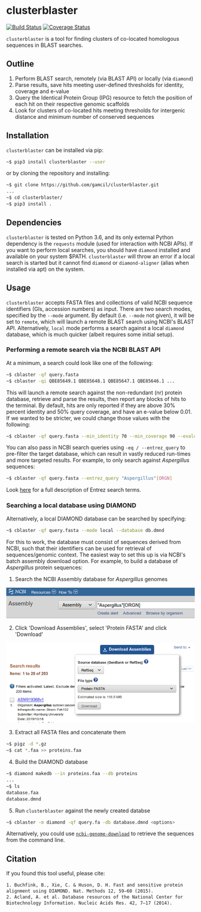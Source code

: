 # clusterblaster
[![Build Status](https://travis-ci.org/gamcil/clusterblaster.svg?branch=master)](https://travis-ci.org/gamcil/clusterblaster)
[![Coverage Status](https://coveralls.io/repos/github/gamcil/clusterblaster/badge.svg?branch=master)](https://coveralls.io/github/gamcil/clusterblaster?branch=master)

`clusterblaster` is a tool for finding clusters of co-located homologous sequences
in BLAST searches.

## Outline
1. Perform BLAST search, remotely (via BLAST API) or locally (via `diamond`)
2. Parse results, save hits meeting user-defined thresholds for identity, coverage and
   e-value
3. Query the Identical Protein Group (IPG) resource to fetch the position of each hit on
   their respective genomic scaffolds
4. Look for clusters of co-located hits meeting thresholds for intergenic distance and
   minimum number of conserved sequences

## Installation
`clusterblaster` can be installed via pip:

```bash
~$ pip3 install clusterblaster --user
```

or by cloning the repository and installing:

```bash
~$ git clone https://github.com/gamcil/clusterblaster.git
...
~$ cd clusterblaster/
~$ pip3 install .
```

## Dependencies
`clusterblaster` is tested on Python 3.6, and its only external Python dependency is
the `requests` module (used for interaction with NCBI APIs).
If you want to perform local searches, you should have `diamond` installed and available
on your system $PATH.
`clusterblaster` will throw an error if a local search is started but it cannot find
`diamond` or `diamond-aligner` (alias when installed via apt) on the system.

## Usage
`clusterblaster` accepts FASTA files and collections of valid NCBI sequence identifiers
(GIs, accession numbers) as input.
There are two search modes, specified by the `--mode` argument.
By default (i.e. `--mode` not given), it will be set to `remote`, which will launch a
remote BLAST search using NCBI's BLAST API.
Alternatively, `local` mode performs a search against a local `diamond` database, which
is much quicker (albeit requires some initial setup).

### Performing a remote search via the NCBI BLAST API
At a minimum, a search could look like one of the following:

```bash
~$ cblaster -qf query.fasta 
~$ cblaster -qi QBE85649.1 QBE85648.1 QBE85647.1 QBE85646.1 ...
```

This will launch a remote search against the non-redundant (nr) protein database,
retrieve and parse the results, then report any blocks of hits to the terminal.
By default, hits are only reported if they are above 30% percent identity and 50% query
coverage, and have an e-value below 0.01.
If we wanted to be stricter, we could change those values with the following:

```bash
~$ cblaster -qf query.fasta --min_identity 70 --min_coverage 90 --evalue 0.001
```

You can also pass in NCBI search queries using `-eq / --entrez_query` to pre-filter
the target database, which can result in vastly reduced run-times and more
targeted results. For example, to only search against *Aspergillus* sequences:

```bash
~$ cblaster -qf query.fasta --entrez_query "Aspergillus"[ORGN]
```

Look [here](https://www.ncbi.nlm.nih.gov/books/NBK49540/) for a full description of
Entrez search terms.

### Searching a local database using DIAMOND
Alternatively, a local DIAMOND database can be searched by specifying:

```bash
~$ cblaster -qf query.fasta --mode local --database db.dmnd
```

For this to work, the database must consist of sequences derived from NCBI, such that
their identifiers can be used for retrieval of sequences/genomic context.
The easiest way to set this up is via NCBI's batch assembly download option.
For example, to build a database of *Aspergillus* protein sequences:

1. Search the NCBI Assembly database for *Aspergillus* genomes

![Search for Aspergillus assemblies](img/search.png)

2. Click 'Download Assemblies', select 'Protein FASTA' and click 'Download'

![Download 'Protein FASTA' files](img/download.png)

3. Extract all FASTA files and concatenate them

```bash
~$ pigz -d *.gz
~$ cat *.faa >> proteins.faa
```

4. Build the DIAMOND database

```bash
~$ diamond makedb --in proteins.faa --db proteins
...
~$ ls
database.faa
database.dmnd
```

5. Run `clusterblaster` against the newly created databse

```bash
~$ cblaster -m diamond -qf query.fa -db database.dmnd <options>
```

Alternatively, you could use
[`ncbi-genome-download`](https://github.com/kblin/ncbi-genome-download)
to retrieve the sequences from the command line.


## Citation
If you found this tool useful, please cite:

```
1. Buchfink, B., Xie, C. & Huson, D. H. Fast and sensitive protein alignment using DIAMOND. Nat. Methods 12, 59–60 (2015).
2. Acland, A. et al. Database resources of the National Center for Biotechnology Information. Nucleic Acids Res. 42, 7–17 (2014).
```
